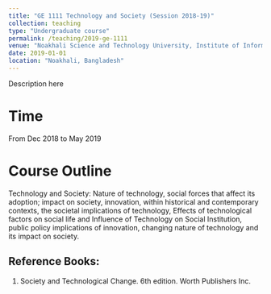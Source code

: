 ```yaml
---
title: "GE 1111 Technology and Society (Session 2018-19)"
collection: teaching
type: "Undergraduate course"
permalink: /teaching/2019-ge-1111
venue: "Noakhali Science and Technology University, Institute of Information Technology"
date: 2019-01-01
location: "Noakhali, Bangladesh"
---
```

Description here

Time
======
From Dec 2018 to May 2019

Course Outline
=======
<p>Technology and Society: Nature of technology, social forces that affect its adoption;
impact on society, innovation, within historical and contemporary contexts, the societal implications of
technology, Effects of technological factors on social life and Influence of Technology on Social
Institution, public policy implications of innovation, changing nature of technology and its impact on
society.
</p>

Reference Books:
--------
1. Society and Technological Change. 6th edition. Worth Publishers Inc. 
